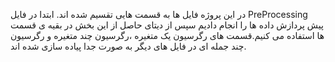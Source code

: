در این پروژه فایل ها به قسمت هایی تقسیم شده اند.
ابتدا در فایل PreProcessing پیش پردازش داده ها را انجام دادیم سپس از دیتای حاصل از این بخش در بقیه ی قسمت ها استفاده می کنیم.قسمت های رگرسیون یک متغیره ،رگرسیون چند متغیره و رگرسیون چند جمله ای در فایل های دیگر به صورت جدا پیاده سازی شده اند.
